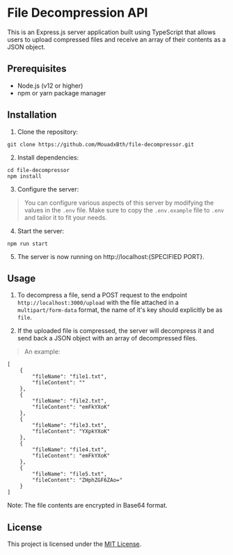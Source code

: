 # File Decompression API

This is an Express.js server application built using TypeScript that allows users to upload compressed files and receive an array of their contents as a JSON object.

## Prerequisites

- Node.js (v12 or higher)
- npm or yarn package manager

## Installation

1. Clone the repository:

```
git clone https://github.com/MouadxBth/file-decompressor.git
```

2. Install dependencies:

```
cd file-decompressor
npm install
```

3. Configure the server:

> You can configure various aspects of this server by modifying the values in the ```.env``` file.
Make sure to copy the ```.env.example``` file to ```.env``` and tailor it to fit your needs.

4. Start the server:

```
npm run start
```

5. The server is now running on http://localhost:{SPECIFIED PORT}.

## Usage

1. To decompress a file, send a POST request to the endpoint `http://localhost:3000/upload` with the file attached in a `multipart/form-data` format, the name of it's key should explicitly be as ```file```.

2. If the uploaded file is compressed, the server will decompress it and send back a JSON object with an array of decompressed files.

> An example:

```
[
    {
        "fileName": "file1.txt",
        "fileContent": ""
    },
    {
        "fileName": "file2.txt",
        "fileContent": "emFkYXoK"
    },
    {
        "fileName": "file3.txt",
        "fileContent": "YXpkYXoK"
    },
    {
        "fileName": "file4.txt",
        "fileContent": "emFkYXoK"
    },
    {
        "fileName": "file5.txt",
        "fileContent": "ZHphZGF6ZAo="
    }
]
```

Note: The file contents are encrypted in Base64 format.

## License

This project is licensed under the [MIT License](LICENSE).
